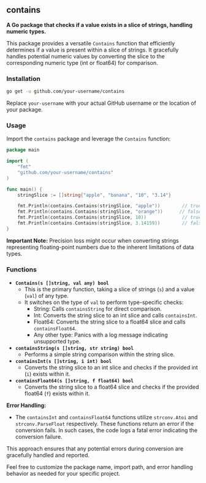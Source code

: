 ## contains

**A Go package that checks if a value exists in a slice of strings, handling numeric types.**

This package provides a versatile `Contains` function that efficiently determines if a value is present within a slice of strings. It gracefully handles potential numeric values by converting the slice to the corresponding numeric type (int or float64) for comparison.

### Installation

```bash
go get -u github.com/your-username/contains
```

Replace `your-username` with your actual GitHub username or the location of your package.

### Usage

Import the `contains` package and leverage the `Contains` function:

```go
package main

import (
    "fmt"
    "github.com/your-username/contains"
)

func main() {
    stringSlice := []string{"apple", "banana", "10", "3.14"}

    fmt.Println(contains.Contains(stringSlice, "apple"))        // true
    fmt.Println(contains.Contains(stringSlice, "orange"))      // false
    fmt.Println(contains.Contains(stringSlice, 10))             // true (converts "10" to int)
    fmt.Println(contains.Contains(stringSlice, 3.14159))        // false (converts to float64 with slight precision loss)
}
```

**Important Note:** Precision loss might occur when converting strings representing floating-point numbers due to the inherent limitations of data types.

### Functions

* **`Contains(s []string, val any) bool`**
  - This is the primary function, taking a slice of strings (`s`) and a value (`val`) of any type.
  - It switches on the type of `val` to perform type-specific checks:
    - String: Calls `containsString` for direct comparison.
    - Int: Converts the string slice to an int slice and calls `containsInt`.
    - Float64: Converts the string slice to a float64 slice and calls `containsFloat64`.
    - Any other type: Panics with a log message indicating unsupported type.
* **`containsString(s []string, str string) bool`**
  - Performs a simple string comparison within the string slice.
* **`containsInt(s []string, i int) bool`**
  - Converts the string slice to an int slice and checks if the provided int (`i`) exists within it.
* **`containsFloat64(s []string, f float64) bool`**
  - Converts the string slice to a float64 slice and checks if the provided float64 (`f`) exists within it.

**Error Handling:**
- The `containsInt` and `containsFloat64` functions utilize `strconv.Atoi` and `strconv.ParseFloat` respectively. These functions return an error if the conversion fails. In such cases, the code logs a fatal error indicating the conversion failure. 

This approach ensures that any potential errors during conversion are gracefully handled and reported.

Feel free to customize the package name, import path, and error handling behavior as needed for your specific project.